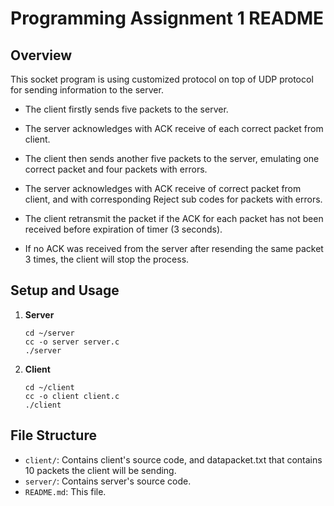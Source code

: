# Programming Assignment 1 README

## Overview

This socket program is using customized protocol on top of UDP protocol for sending information to the server.

- The client firstly sends five packets to the server.

- The server acknowledges with ACK receive of each correct packet from client.

- The client then sends another five packets to the server, emulating one correct packet and four packets with errors.

- The server acknowledges with ACK receive of correct packet from client, and with corresponding Reject sub codes for packets with errors.

- The client retransmit the packet if the ACK for each packet has not been received before expiration of timer (3 seconds).

- If no ACK was received from the server after resending the same packet 3 times, the client will stop the process.

## Setup and Usage

1. **Server**
   ```
   cd ~/server
   cc -o server server.c
   ./server
   ```

2. **Client**
   ```
   cd ~/client
   cc -o client client.c
   ./client
   ```
## File Structure

- `client/`: Contains client's source code, and datapacket.txt that contains 10 packets the client will be sending.
- `server/`: Contains server's source code.
- `README.md`: This file.
